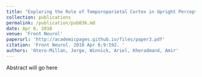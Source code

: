 ```yaml
---
title: "Exploring the Role of Temporoparietal Cortex in Upright Perception and the Link With Torsional Eye Position."
collection: publications
permalink: /publication/pub036.md
date: Apr 6, 2018
venue: 'Front Neurol'
paperurl: 'http://academicpages.github.io/files/paper3.pdf'
citation: 'Front Neurol. 2018 Apr 6;9:192. '
authors: 'Otero-Millan, Jorge, Winnick, Ariel, Kheradmand, Amir'
---
```

Abstract will go here

